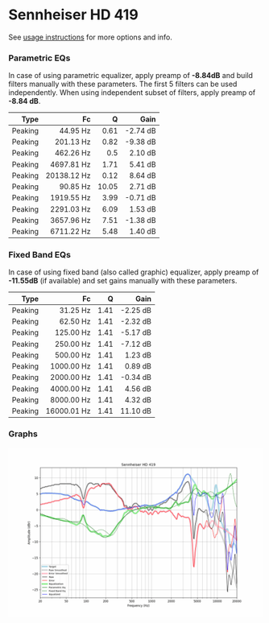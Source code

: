 # Sennheiser HD 419
See [usage instructions](https://github.com/jaakkopasanen/AutoEq#usage) for more options and info.

### Parametric EQs
In case of using parametric equalizer, apply preamp of **-8.84dB** and build filters manually
with these parameters. The first 5 filters can be used independently.
When using independent subset of filters, apply preamp of **-8.84 dB**.

| Type    | Fc          |     Q | Gain     |
|--------:|------------:|------:|---------:|
| Peaking | 44.95 Hz    |  0.61 | -2.74 dB |
| Peaking | 201.13 Hz   |  0.82 | -9.38 dB |
| Peaking | 462.26 Hz   |  0.5  | 2.10 dB  |
| Peaking | 4697.81 Hz  |  1.71 | 5.41 dB  |
| Peaking | 20138.12 Hz |  0.12 | 8.64 dB  |
| Peaking | 90.85 Hz    | 10.05 | 2.71 dB  |
| Peaking | 1919.55 Hz  |  3.99 | -0.71 dB |
| Peaking | 2291.03 Hz  |  6.09 | 1.53 dB  |
| Peaking | 3657.96 Hz  |  7.51 | -1.38 dB |
| Peaking | 6711.22 Hz  |  5.48 | 1.40 dB  |

### Fixed Band EQs
In case of using fixed band (also called graphic) equalizer, apply preamp of **-11.55dB**
(if available) and set gains manually with these parameters.

| Type    | Fc          |    Q | Gain     |
|--------:|------------:|-----:|---------:|
| Peaking | 31.25 Hz    | 1.41 | -2.25 dB |
| Peaking | 62.50 Hz    | 1.41 | -2.32 dB |
| Peaking | 125.00 Hz   | 1.41 | -5.17 dB |
| Peaking | 250.00 Hz   | 1.41 | -7.12 dB |
| Peaking | 500.00 Hz   | 1.41 | 1.23 dB  |
| Peaking | 1000.00 Hz  | 1.41 | 0.89 dB  |
| Peaking | 2000.00 Hz  | 1.41 | -0.34 dB |
| Peaking | 4000.00 Hz  | 1.41 | 4.56 dB  |
| Peaking | 8000.00 Hz  | 1.41 | 4.32 dB  |
| Peaking | 16000.01 Hz | 1.41 | 11.10 dB |

### Graphs
![](./Sennheiser%20HD%20419.png)